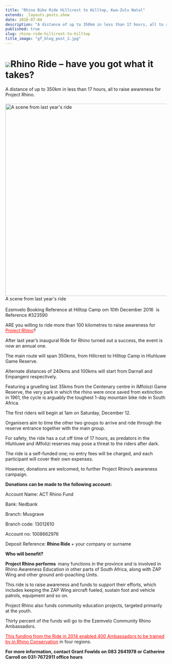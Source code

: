 ```yaml
---
title: "Rhino Bike Ride Hillcrest to Hilltop, Kwa-Zulu Natal"
extends: _layouts.posts.show
date: 2016-07-04
description: "A distance of up to 350km in less than 17 hours, all to raise awareness for Project Rhino"
published: true
slug: rhino-ride-hillcrest-to-hilltop
title_image: "gf_blog_post_2.jpg"
---
```


<h1 class="entry-title"><img src="/assets/media/70/conversions/web.jpg" />Rhino Ride &ndash; have you got what it takes?</h1>
<div class="entry-meta">
<div class="entry-excerpt" style="margin-bottom: 20px;">A distance of up to 350km in less than 17 hours, all to raise awareness for Project Rhino.</div>
<time class="entry-date" datetime="2015-12-06T11:00:00+00:00"></time></div>
<p><!-- .entry-meta --> <!-- .entry-header --></p>
<div class="entry-thumbnail"><img class="attachment- wp-post-image" src="http://zululandobserver.co.za/wp-content/uploads/sites/56/2015/12/rhino2_68218.jpg" alt="A scene from last year's ride" width="800" height="600" />
<div class="wp-caption-text">A scene from last year's ride</div>
<div class="wp-caption-text">&nbsp;</div>
<div class="wp-caption-text">Ezemvelo Booking Reference at Hilltop Camp om 10th December 2016 &nbsp;is Reference #323590</div>
</div>
<div class="entry-content">
<p>ARE you willing to ride more than 100 kilometres to raise awareness for<span style="color: #ff0000;"> <a style="color: #ff0000;" href="http://zululandobserver.co.za/site-search/?q=Project%20Rhino" target="_blank">Project Rhino</a></span>?</p>
<p>After last year&rsquo;s inaugural Ride for Rhino turned out a success, the event is now an annual one.</p>
<p>The main route will span 350kms, from Hillcrest to Hilltop Camp in Hluhluwe Game Reserve.</p>
<p>Alternate distances of 240kms and 100kms will start from Darnall and Empangeni respectively.</p>
<p>Featuring a gruelling last 35kms from the Centenary centre in iMfolozi Game Reserve, the very park in which the rhino were once saved from extinction in 1961, the cycle is arguably the toughest 1-day mountain bike ride in South Africa.</p>
<p>The first riders will begin at 1am on Saturday, December 12.</p>
<p>Organisers aim to time the other two groups to arrive and ride through the reserve entrance together with the main group.</p>
<p>For safety, the ride has a cut off time of 17 hours, as predators in the Hluhluwe and iMfolizi reserves may pose a threat to the riders after dark.</p>
<p>The ride is a self-funded one; no entry fees will be charged, and each participant will cover their own expenses.</p>
<p>However, donations are welcomed, to further Project Rhino&rsquo;s awareness campaign.</p>
<p><strong>Donations can be made to the following account:&nbsp;</strong></p>
<p>Account Name: ACT Rhino Fund</p>
<p>Bank: Nedbank</p>
<p>Branch: Musgrave</p>
<p>Branch code: 13012610</p>
<p>Account no: 1008662976</p>
<p>Deposit Reference:&nbsp;<strong>Rhino Ride&nbsp;</strong>+ your company or surname</p>
<p><strong>Who will benefit?&nbsp;<img /></strong></p>
<p><strong>Project Rhino performs &nbsp;</strong>many functions in the province and is involved in Rhino Awareness Education in other parts of South Africa, along with ZAP Wing and other ground anti-poaching Units.</p>
<p>This ride is to raise awareness and funds to support their efforts, which includes keeping the ZAP Wing aircraft fueled, sustain foot and vehicle patrols, equipment and so on.</p>
<p>Project Rhino also funds community education projects, targeted primarily at the youth.</p>
<p>Thirty percent of the funds will go to the Ezemvelo Community Rhino Ambassadors.</p>
<p><span style="color: #ff0000;"><a style="color: #ff0000;" href="http://zululandobserver.co.za/54880/more-than-r100-000-raised-for-rhinos/" target="_blank">This funding from the Ride in 2014 enabled 400 Ambassadors to be trained by in Rhino Conservation</a></span> in four regions.</p>
<p><strong>For more information, contact Grant Fowlds on 083 2641978 or Catherine Carroll on 031-7672911 office hours</strong></p>
</div>
